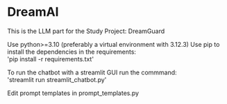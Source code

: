 # DreamAI
This is the LLM part for the Study Project: DreamGuard <br/>

Use python>=3.10 (preferably a virtual environment with 3.12.3) 
Use pip to install the dependencies in the requirements: <br>
'pip install -r requirements.txt' <br/>

To run the chatbot with a streamlit GUI run the commmand: <br>
'streamlit run streamlit_chatbot.py' <br/>

Edit prompt templates in prompt_templates.py
